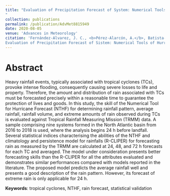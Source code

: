 ```yaml
---
title: "Evaluation of Precipitation Forecast of System: Numerical Tools for Hurricane Forecast
"
collection: publications
permalink: /publication/AdvMet8815949
date: 2020-08-05
venue: 'Advances in Meteorology'
citation: 'Fernández-Alvarez, J. C., <b>Pérez-Alarcón, A.</b>, Batista-Leyva, A. J., Díaz-Rodríguez, O. (2020).
Evaluation of Precipitation Forecast of Sistem: Numerical Tools of Hurricane Forecast. Advances in Meteorology, doi:10.1155/2020/8815949'
---
```



# Abstract
Heavy rainfall events, typically associated with tropical cyclones (TCs), provoke intense flooding, consequently causing severe
losses to life and property. Therefore, the amount and distribution of rain associated with TCs must be forecasted precisely within
a reasonable time to guarantee the protection of lives and goods. In this study, the skill of the Numerical Tool for Hurricane
Forecast (NTHF) for determining rainfall pattern, average rainfall, rainfall volume, and extreme amounts of rain observed during
TCs is evaluated against Tropical Rainfall Measuring Mission (TRMM) data. A sample comprising nine systems formed in the
North Atlantic basin from 2016 to 2018 is used, where the analysis begins 24 h before landfall. Several statistical indices
characterising the abilities of the NTHF and climatology and persistence model for rainfalls (R-CLIPER) for forecasting rain as
measured by the TRMM are calculated at 24, 48, and 72 h forecasts for each TC and averaged. The model under consideration
presents better forecasting skills than the R-CLIPER for all the attributes evaluated and demonstrates similar performances
compared with models reported in the literature. The proposed model predicts the average rainfall well and presents a good
description of the rain pattern. However, its forecast of extreme rain is only applicable for 24 h.


<b>Keywords</b>: tropical cyclones, NTHF, rain forecast, statistical validation
